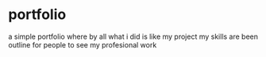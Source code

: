 # portfolio
a simple portfolio where by all what i did is like my project my skills are been outline for people to see my profesional work
